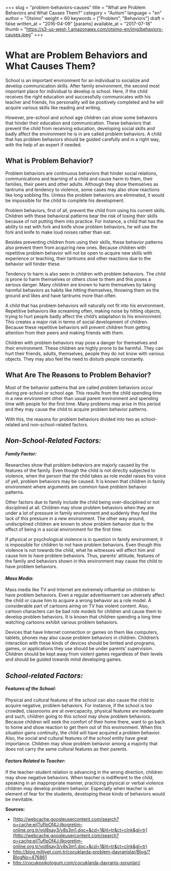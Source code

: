 +++
slug = "problem-behaviors-causes"
title = "What are Problem Behaviors and What Causes Them?"
category = "Autism"
language = "en"
author = "Otsimo"
weight = 60
keywords = ["Problem", "Behaviors"]
draft = false
written_at = "2016-04-09"
[params]
available_at = "2017-07-18"
thumb = "https://s3-us-west-1.amazonaws.com/otsimo-en/img/behaviors-causes.jpeg"
+++

# What are Problem Behaviors and What Causes Them?

School is an important environment for an individual to socialize and develop communication skills. After family environment, the second most important place for individual to develop is school. Here, if the child receives the right education and successfully communicates with his teacher and friends, his personality will be positively completed and he will acquire various skills like reading and writing.

However, pre-school and school age children can show some behaviors that hinder their education and communication. These behaviors that prevent the child from receiving education, developing social skills and badly affect the environment he is in are called problem behaviors. A child that has problem behaviors should be guided carefully and in a right way, with the help of an expert if needed.

## What is Problem Behavior?

Problem behaviors are continuous behaviors that hinder social relations, communications and learning of a child and cause harm to them, their families, their peers and other adults. Although they show themselves as tantrums and tendency to violence, some cases may also show reactions like long sobbing fits. Unless the problem behaviors are eliminated, it would be impossible for the child to complete his development.

Problem behaviors, first of all, prevent the child from using his current skills. Children with these behavioral patterns bear the risk of losing their skills because of not putting them into practice. For instance, a child that has the ability to eat with fork and knife show problem behaviors, he will use the fork and knife to make loud noises rather than eat.

Besides preventing children from using their skills, these behavior patterns also prevent them from acquiring new ones. Because children with repetitive problem behavior will not be open to acquire new skills with experience or teaching, their tantrums and other reactions due to the behavior will hinder these.

Tendency to harm is also seen in children with problem behaviors. The child is prone to harm themselves or others close to them and this poses a serious danger. Many children are known to harm themselves by taking harmful behaviors as habits like hitting themselves, throwing them on the ground and likes and have tantrums more than often.

A child that has problem behaviors will naturally not fit into his environment. Repetitive behaviors like screaming often, making noise by hitting objects, trying to hurt people badly affect the child’s adaptation to his environment. This creates a major risk in terms of social development of children. Because these repetitive behaviors will prevent children from getting attention from their peers and making friends with them.

Children with problem behaviors may pose a danger for themselves and their environment. These children are highly prone to be harmful. They can hurt their friends, adults, themselves, people they do not know with various objects. They may also feel the need to disturb people constantly.

## What Are The Reasons to Problem Behavior?

Most of the behavior patterns that are called problem behaviors occur during pre-school or school age. This results from the child spending time in a new environment other than usual parent environment and spending time with people for the first time. Many problems may arise in this period and they may cause the child to acquire problem behavior patterns.

With this, the reasons for problem behaviors divided into two as school-related and non-school-related factors.


## _Non-School-Related Factors:_

#### _Family Factor:_

Researches show that problem behaviors are majorly caused by the features of the family. Even though the child is not directly subjected to violence, when the person that the child takes as role model raises his voice of yell, problem behaviors may be caused. It is known that children in family environment where arguments are common have problem behavior patterns.

Other factors due to family include the child being over-disciplined or not disciplined at all. Children may show problem behaviors when they are under a lot of pressure in family environment and suddenly they feel the lack of this pressure in a new environment. The other way around, undisciplined children are known to show problem behavior due to the effect of being in a social environment for the first time.

If physical or psychological violence is in question in family environment, it is impossible for children to not have problem behaviors. Even though this violence is not towards the child, what he witnesses will affect him and cause him to have problem behaviors. Thus, parents’ attitude, features of the family and behaviors shown in this environment may cause the child to have problem behaviors.

#### _Mass Media:_

Mass media like TV and Internet are extremely influential on children to have problem behaviors. Even a regular advertisement can adversely affect the child or cause him to acquire a wrong behavior as a role model. A considerable part of cartoons airing on TV has violent content. Also, cartoon characters can be bad role models for children and cause them to develop problem behaviors. It is known that children spending a long time watching cartoons exhibit various problem behaviors.

Devices that have Internet connection or games on them like computers, tablets, phones may also cause problem behaviors in children. Children’s interaction with these kinds of devices should be limited and programs, games, or applications they use should be under parents’ supervision. Children should be kept away from violent games regardless of their levels and should be guided towards mind developing games.

## _School-related Factors:_

#### _Features of the School:_

Physical and cultural features of the school can also cause the child to acquire negative, problem behaviors. For instance, if the school is too crowded, classrooms are at overcapacity, physical features are inadequate and such, children going to this school may show problem behaviors. Because children will seek the comfort of their home there, want to go back to home and show reaction to get them out of this environment. When this situation gains continuity, the child will have acquired a problem behavior. Also, the social and cultural features of the school entity have great importance. Children may show problem behavior among a majority that does not carry the same cultural features as their parents.

#### _Factors Related to Teacher:_

If the teacher-student relation is advancing in the wrong direction, children may show negative behaviors. When teacher is indifferent to the child, speaking in an inappropriate manner, practicing physical or verbal violence children may develop problem behavior. Especially when teacher is an element of fear for the students, developing these kinds of behaviors would be inevitable.

**Sources:**

  * [http://webcache.googleusercontent.com/search?q=cache:eilTufIpOf4J:ilkogretim-online.org.tr/vol8say3/v8s3m1.doc+&cd=1&hl=tr&ct=clnk&gl=tr](http://webcache.googleusercontent.com/search?q=cache:eilTufIpOf4J:ilkogretim-online.org.tr/vol8say3/v8s3m1.doc+&cd=1&hl=tr&ct=clnk&gl=tr)
  * <http://blog.milliyet.com.tr/cocuklarda-problem-davranislar/Blog/?BlogNo=476861>
  * <http://cocukpsikologum.com/cocuklarda-davranis-sorunlari/>
